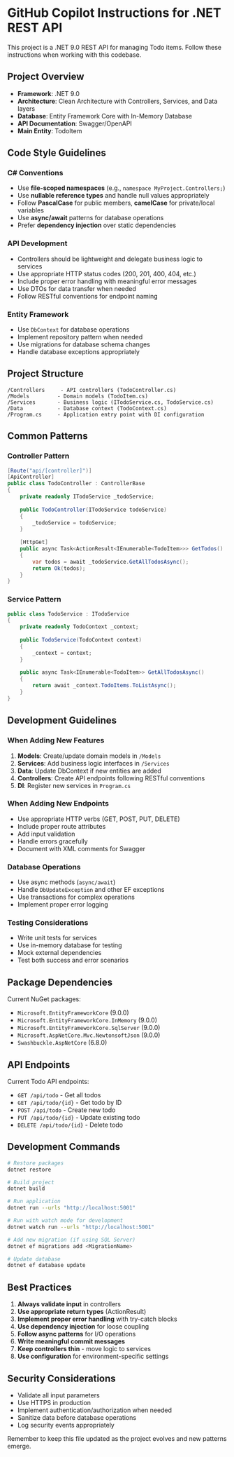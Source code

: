 # GitHub Copilot Instructions for .NET REST API

This project is a .NET 9.0 REST API for managing Todo items. Follow these instructions when working with this codebase.

## Project Overview

- **Framework**: .NET 9.0
- **Architecture**: Clean Architecture with Controllers, Services, and Data layers
- **Database**: Entity Framework Core with In-Memory Database
- **API Documentation**: Swagger/OpenAPI
- **Main Entity**: TodoItem

## Code Style Guidelines

### C# Conventions
- Use **file-scoped namespaces** (e.g., `namespace MyProject.Controllers;`)
- Use **nullable reference types** and handle null values appropriately
- Follow **PascalCase** for public members, **camelCase** for private/local variables
- Use **async/await** patterns for database operations
- Prefer **dependency injection** over static dependencies

### API Development
- Controllers should be lightweight and delegate business logic to services
- Use appropriate HTTP status codes (200, 201, 400, 404, etc.)
- Include proper error handling with meaningful error messages
- Use DTOs for data transfer when needed
- Follow RESTful conventions for endpoint naming

### Entity Framework
- Use `DbContext` for database operations
- Implement repository pattern when needed
- Use migrations for database schema changes
- Handle database exceptions appropriately

## Project Structure

```
/Controllers     - API controllers (TodoController.cs)
/Models         - Domain models (TodoItem.cs)
/Services       - Business logic (ITodoService.cs, TodoService.cs)
/Data           - Database context (TodoContext.cs)
/Program.cs     - Application entry point with DI configuration
```

## Common Patterns

### Controller Pattern
```csharp
[Route("api/[controller]")]
[ApiController]
public class TodoController : ControllerBase
{
    private readonly ITodoService _todoService;
    
    public TodoController(ITodoService todoService)
    {
        _todoService = todoService;
    }
    
    [HttpGet]
    public async Task<ActionResult<IEnumerable<TodoItem>>> GetTodos()
    {
        var todos = await _todoService.GetAllTodosAsync();
        return Ok(todos);
    }
}
```

### Service Pattern
```csharp
public class TodoService : ITodoService
{
    private readonly TodoContext _context;
    
    public TodoService(TodoContext context)
    {
        _context = context;
    }
    
    public async Task<IEnumerable<TodoItem>> GetAllTodosAsync()
    {
        return await _context.TodoItems.ToListAsync();
    }
}
```

## Development Guidelines

### When Adding New Features
1. **Models**: Create/update domain models in `/Models`
2. **Services**: Add business logic interfaces in `/Services`
3. **Data**: Update DbContext if new entities are added
4. **Controllers**: Create API endpoints following RESTful conventions
5. **DI**: Register new services in `Program.cs`

### When Adding New Endpoints
- Use appropriate HTTP verbs (GET, POST, PUT, DELETE)
- Include proper route attributes
- Add input validation
- Handle errors gracefully
- Document with XML comments for Swagger

### Database Operations
- Use async methods (`async/await`)
- Handle `DbUpdateException` and other EF exceptions
- Use transactions for complex operations
- Implement proper error logging

### Testing Considerations
- Write unit tests for services
- Use in-memory database for testing
- Mock external dependencies
- Test both success and error scenarios

## Package Dependencies

Current NuGet packages:
- `Microsoft.EntityFrameworkCore` (9.0.0)
- `Microsoft.EntityFrameworkCore.InMemory` (9.0.0)
- `Microsoft.EntityFrameworkCore.SqlServer` (9.0.0)
- `Microsoft.AspNetCore.Mvc.NewtonsoftJson` (9.0.0)
- `Swashbuckle.AspNetCore` (6.8.0)

## API Endpoints

Current Todo API endpoints:
- `GET /api/todo` - Get all todos
- `GET /api/todo/{id}` - Get todo by ID
- `POST /api/todo` - Create new todo
- `PUT /api/todo/{id}` - Update existing todo
- `DELETE /api/todo/{id}` - Delete todo

## Development Commands

```bash
# Restore packages
dotnet restore

# Build project
dotnet build

# Run application
dotnet run --urls "http://localhost:5001"

# Run with watch mode for development
dotnet watch run --urls "http://localhost:5001"

# Add new migration (if using SQL Server)
dotnet ef migrations add <MigrationName>

# Update database
dotnet ef database update
```

## Best Practices

1. **Always validate input** in controllers
2. **Use appropriate return types** (ActionResult<T>)
3. **Implement proper error handling** with try-catch blocks
4. **Use dependency injection** for loose coupling
5. **Follow async patterns** for I/O operations
6. **Write meaningful commit messages**
7. **Keep controllers thin** - move logic to services
8. **Use configuration** for environment-specific settings

## Security Considerations

- Validate all input parameters
- Use HTTPS in production
- Implement authentication/authorization when needed
- Sanitize data before database operations
- Log security events appropriately

Remember to keep this file updated as the project evolves and new patterns emerge.

